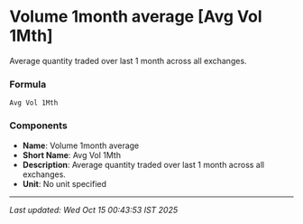 # Volume 1month average [Avg Vol 1Mth]
Average quantity traded over last 1 month across all exchanges.

### Formula
```text
Avg Vol 1Mth
```


### Components
- **Name**: Volume 1month average
- **Short Name**: Avg Vol 1Mth
- **Description**: Average quantity traded over last 1 month across all exchanges.
- **Unit**: No unit specified

---
*Last updated: Wed Oct 15 00:43:53 IST 2025*

